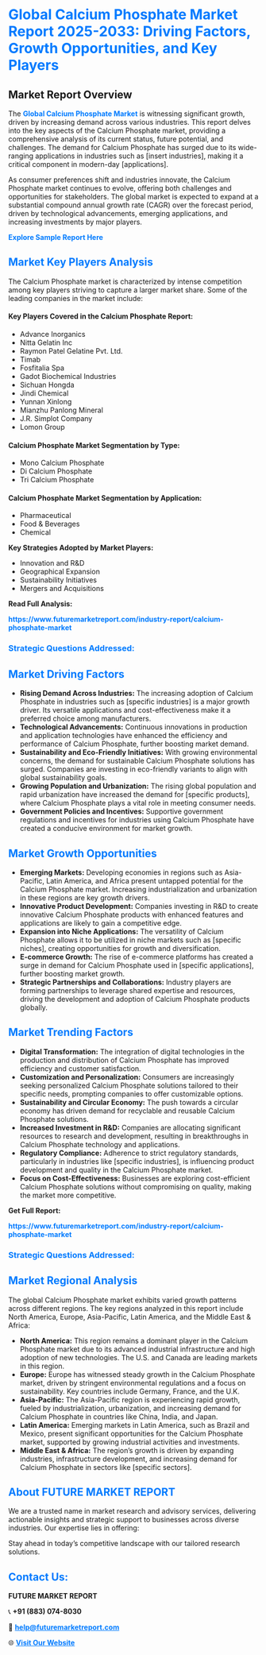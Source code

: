 <h1 style="color: #007BFF;">Global Calcium Phosphate Market Report 2025-2033: Driving Factors, Growth Opportunities, and Key Players</h1>

<section id="overview">
<h2>Market Report Overview</h2>
<p>The <a href="https://www.futuremarketreport.com/industry-report/calcium-phosphate-market" style="color: #007BFF; text-decoration: none;"><strong>Global Calcium Phosphate Market</strong></a> is witnessing significant growth, driven by increasing demand across various industries. This report delves into the key aspects of the Calcium Phosphate market, providing a comprehensive analysis of its current status, future potential, and challenges. The demand for Calcium Phosphate has surged due to its wide-ranging applications in industries such as [insert industries], making it a critical component in modern-day [applications].</p>
<p>As consumer preferences shift and industries innovate, the Calcium Phosphate market continues to evolve, offering both challenges and opportunities for stakeholders. The global market is expected to expand at a substantial compound annual growth rate (CAGR) over the forecast period, driven by technological advancements, emerging applications, and increasing investments by major players.</p>
</section>

<section id="overview">
<p><a href="https://www.futuremarketreport.com/request-sample/reportId=29707" style="color: #007BFF; text-decoration: none;"><strong>Explore Sample Report Here</strong></a></p>
</section>

<section id="key-players">
<h2 style="color: #007BFF;">Market Key Players Analysis</h2>
<p>The Calcium Phosphate market is characterized by intense competition among key players striving to capture a larger market share. Some of the leading companies in the market include:</p>
<h4>Key Players Covered in the Calcium Phosphate Report:</h4>
<ul><li>Advance Inorganics</li><li>Nitta Gelatin Inc</li><li>Raymon Patel Gelatine Pvt. Ltd.</li><li>Timab</li><li>Fosfitalia Spa</li><li>Gadot Biochemical Industries</li><li>Sichuan Hongda</li><li>Jindi Chemical</li><li>Yunnan Xinlong</li><li>Mianzhu Panlong Mineral</li><li>J.R. Simplot Company</li><li>Lomon Group</li></ul>
<h4>Calcium Phosphate Market Segmentation by Type:</h4>
<ul><li>Mono Calcium Phosphate</li><li>Di Calcium Phosphate</li><li>Tri Calcium Phosphate</li></ul>

<h4>Calcium Phosphate Market Segmentation by Application:</h4>
<ul><li>Pharmaceutical</li><li>Food &amp; Beverages</li><li>Chemical</li></ul>
<p><strong>Key Strategies Adopted by Market Players:</strong></p>
<ul>
<li>Innovation and R&D</li>
<li>Geographical Expansion</li>
<li>Sustainability Initiatives</li>
<li>Mergers and Acquisitions</li>
</ul>
</section>

<section>
<p><strong>Read Full Analysis: </strong></p><a href="https://www.futuremarketreport.com/industry-report/calcium-phosphate-market" style="color: #007BFF; text-decoration: none;"><strong>https://www.futuremarketreport.com/industry-report/calcium-phosphate-market</strong></a>
<h3 style="color: #007BFF;">Strategic Questions Addressed:</h3>
</section>

<section id="driving-factors">
<h2 style="color: #007BFF;">Market Driving Factors</h2>
<ul>
<li><strong>Rising Demand Across Industries:</strong> The increasing adoption of Calcium Phosphate in industries such as [specific industries] is a major growth driver. Its versatile applications and cost-effectiveness make it a preferred choice among manufacturers.</li>
<li><strong>Technological Advancements:</strong> Continuous innovations in production and application technologies have enhanced the efficiency and performance of Calcium Phosphate, further boosting market demand.</li>
<li><strong>Sustainability and Eco-Friendly Initiatives:</strong> With growing environmental concerns, the demand for sustainable Calcium Phosphate solutions has surged. Companies are investing in eco-friendly variants to align with global sustainability goals.</li>
<li><strong>Growing Population and Urbanization:</strong> The rising global population and rapid urbanization have increased the demand for [specific products], where Calcium Phosphate plays a vital role in meeting consumer needs.</li>
<li><strong>Government Policies and Incentives:</strong> Supportive government regulations and incentives for industries using Calcium Phosphate have created a conducive environment for market growth.</li>
</ul>
</section>

<section id="growth-opportunities">
<h2 style="color: #007BFF;">Market Growth Opportunities</h2>
<ul>
<li><strong>Emerging Markets:</strong> Developing economies in regions such as Asia-Pacific, Latin America, and Africa present untapped potential for the Calcium Phosphate market. Increasing industrialization and urbanization in these regions are key growth drivers.</li>
<li><strong>Innovative Product Development:</strong> Companies investing in R&D to create innovative Calcium Phosphate products with enhanced features and applications are likely to gain a competitive edge.</li>
<li><strong>Expansion into Niche Applications:</strong> The versatility of Calcium Phosphate allows it to be utilized in niche markets such as [specific niches], creating opportunities for growth and diversification.</li>
<li><strong>E-commerce Growth:</strong> The rise of e-commerce platforms has created a surge in demand for Calcium Phosphate used in [specific applications], further boosting market growth.</li>
<li><strong>Strategic Partnerships and Collaborations:</strong> Industry players are forming partnerships to leverage shared expertise and resources, driving the development and adoption of Calcium Phosphate products globally.</li>
</ul>
</section>

<section id="trending-factors">
<h2 style="color: #007BFF;">Market Trending Factors</h2>
<ul>
<li><strong>Digital Transformation:</strong> The integration of digital technologies in the production and distribution of Calcium Phosphate has improved efficiency and customer satisfaction.</li>
<li><strong>Customization and Personalization:</strong> Consumers are increasingly seeking personalized Calcium Phosphate solutions tailored to their specific needs, prompting companies to offer customizable options.</li>
<li><strong>Sustainability and Circular Economy:</strong> The push towards a circular economy has driven demand for recyclable and reusable Calcium Phosphate solutions.</li>
<li><strong>Increased Investment in R&D:</strong> Companies are allocating significant resources to research and development, resulting in breakthroughs in Calcium Phosphate technology and applications.</li>
<li><strong>Regulatory Compliance:</strong> Adherence to strict regulatory standards, particularly in industries like [specific industries], is influencing product development and quality in the Calcium Phosphate market.</li>
<li><strong>Focus on Cost-Effectiveness:</strong> Businesses are exploring cost-efficient Calcium Phosphate solutions without compromising on quality, making the market more competitive.</li>
</ul>
</section>

<section>
<p><strong>Get Full Report: </strong></p><a href="https://www.futuremarketreport.com/industry-report/calcium-phosphate-market" style="color: #007BFF; text-decoration: none;"><strong>https://www.futuremarketreport.com/industry-report/calcium-phosphate-market</strong></a>
<h3 style="color: #007BFF;">Strategic Questions Addressed:</h3>
</section>


<section id="regional-analysis">
<h2 style="color: #007BFF;">Market Regional Analysis</h2>
<p>The global Calcium Phosphate market exhibits varied growth patterns across different regions. The key regions analyzed in this report include North America, Europe, Asia-Pacific, Latin America, and the Middle East & Africa:</p>
<ul>
<li><strong>North America:</strong> This region remains a dominant player in the Calcium Phosphate market due to its advanced industrial infrastructure and high adoption of new technologies. The U.S. and Canada are leading markets in this region.</li>
<li><strong>Europe:</strong> Europe has witnessed steady growth in the Calcium Phosphate market, driven by stringent environmental regulations and a focus on sustainability. Key countries include Germany, France, and the U.K.</li>
<li><strong>Asia-Pacific:</strong> The Asia-Pacific region is experiencing rapid growth, fueled by industrialization, urbanization, and increasing demand for Calcium Phosphate in countries like China, India, and Japan.</li>
<li><strong>Latin America:</strong> Emerging markets in Latin America, such as Brazil and Mexico, present significant opportunities for the Calcium Phosphate market, supported by growing industrial activities and investments.</li>
<li><strong>Middle East & Africa:</strong> The region’s growth is driven by expanding industries, infrastructure development, and increasing demand for Calcium Phosphate in sectors like [specific sectors].</li>
</ul>
</section>

<footer>
<h2 style="color: #007BFF;">About FUTURE MARKET REPORT</h2>
<p>We are a trusted name in market research and advisory services, delivering actionable insights and strategic support to businesses across diverse industries. Our expertise lies in offering:</p>

<p>Stay ahead in today’s competitive landscape with our tailored research solutions.</p>

<h2 style="color: #007BFF;">Contact Us:</h2>
<p><strong>FUTURE MARKET REPORT</strong></p>
<p>📞 <strong>+91 (883) 074-8030</strong></p>
<p>📧 <strong><a href="mailto:help@futuremarketreport.com" style="color: #007BFF;">help@futuremarketreport.com</a></strong></p>
<p>🌐 <strong><a href="https://www.futuremarketreport.com/" style="color: #007BFF;">Visit Our Website</a></strong></p>
</footer>